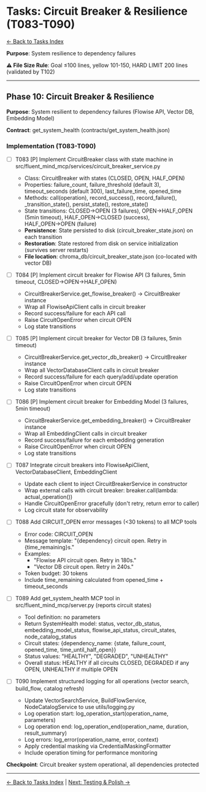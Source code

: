 # Tasks: Circuit Breaker & Resilience (T083-T090)

[← Back to Tasks Index](../tasks.md)

**Purpose**: System resilience to dependency failures

**⚠️ File Size Rule**: Goal ≤100 lines, yellow 101-150, HARD LIMIT 200 lines (validated by T102)

---

## Phase 10: Circuit Breaker & Resilience

**Purpose**: System resilient to dependency failures (Flowise API, Vector DB, Embedding Model)

**Contract**: get_system_health (contracts/get_system_health.json)

### Implementation (T083-T090)

- [ ] T083 [P] Implement CircuitBreaker class with state machine in src/fluent_mind_mcp/services/circuit_breaker_service.py
  - Class: CircuitBreaker with states (CLOSED, OPEN, HALF_OPEN)
  - Properties: failure_count, failure_threshold (default 3), timeout_seconds (default 300), last_failure_time, opened_time
  - Methods: call(operation), record_success(), record_failure(), _transition_state(), persist_state(), restore_state()
  - State transitions: CLOSED→OPEN (3 failures), OPEN→HALF_OPEN (5min timeout), HALF_OPEN→CLOSED (success), HALF_OPEN→OPEN (failure)
  - **Persistence**: State persisted to disk (circuit_breaker_state.json) on each transition
  - **Restoration**: State restored from disk on service initialization (survives server restarts)
  - **File location**: chroma_db/circuit_breaker_state.json (co-located with vector DB)

- [ ] T084 [P] Implement circuit breaker for Flowise API (3 failures, 5min timeout, CLOSED→OPEN→HALF_OPEN)
  - CircuitBreakerService.get_flowise_breaker() → CircuitBreaker instance
  - Wrap all FlowiseApiClient calls in circuit breaker
  - Record success/failure for each API call
  - Raise CircuitOpenError when circuit OPEN
  - Log state transitions

- [ ] T085 [P] Implement circuit breaker for Vector DB (3 failures, 5min timeout)
  - CircuitBreakerService.get_vector_db_breaker() → CircuitBreaker instance
  - Wrap all VectorDatabaseClient calls in circuit breaker
  - Record success/failure for each query/add/update operation
  - Raise CircuitOpenError when circuit OPEN
  - Log state transitions

- [ ] T086 [P] Implement circuit breaker for Embedding Model (3 failures, 5min timeout)
  - CircuitBreakerService.get_embedding_breaker() → CircuitBreaker instance
  - Wrap all EmbeddingClient calls in circuit breaker
  - Record success/failure for each embedding generation
  - Raise CircuitOpenError when circuit OPEN
  - Log state transitions

- [ ] T087 Integrate circuit breakers into FlowiseApiClient, VectorDatabaseClient, EmbeddingClient
  - Update each client to inject CircuitBreakerService in constructor
  - Wrap external calls with circuit breaker: breaker.call(lambda: actual_operation())
  - Handle CircuitOpenError gracefully (don't retry, return error to caller)
  - Log circuit state for observability

- [ ] T088 Add CIRCUIT_OPEN error messages (<30 tokens) to all MCP tools
  - Error code: CIRCUIT_OPEN
  - Message template: "{dependency} circuit open. Retry in {time_remaining}s."
  - Examples:
    - "Flowise API circuit open. Retry in 180s."
    - "Vector DB circuit open. Retry in 240s."
  - Token budget: 30 tokens
  - Include time_remaining calculated from opened_time + timeout_seconds

- [ ] T089 Add get_system_health MCP tool in src/fluent_mind_mcp/server.py (reports circuit states)
  - Tool definition: no parameters
  - Return SystemHealth model: status, vector_db_status, embedding_model_status, flowise_api_status, circuit_states, node_catalog_status
  - Circuit states: {dependency_name: {state, failure_count, opened_time, time_until_half_open}}
  - Status values: "HEALTHY", "DEGRADED", "UNHEALTHY"
  - Overall status: HEALTHY if all circuits CLOSED, DEGRADED if any OPEN, UNHEALTHY if multiple OPEN

- [ ] T090 Implement structured logging for all operations (vector search, build_flow, catalog refresh)
  - Update VectorSearchService, BuildFlowService, NodeCatalogService to use utils/logging.py
  - Log operation start: log_operation_start(operation_name, parameters)
  - Log operation end: log_operation_end(operation_name, duration, result_summary)
  - Log errors: log_error(operation_name, error, context)
  - Apply credential masking via CredentialMaskingFormatter
  - Include operation timing for performance monitoring

**Checkpoint**: Circuit breaker system operational, all dependencies protected

---

[← Back to Tasks Index](../tasks.md) | [Next: Testing & Polish →](05b-testing-polish.md)
